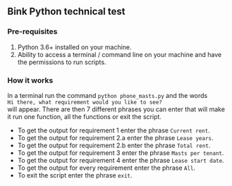 ## Bink Python technical test

### Pre-requisites
1. Python 3.6+ installed on your machine.
2. Ability to access a terminal / command line on your machine and have the permissions to run scripts.

### How it works
In a terminal run the command `python phone_masts.py` and the words  
`Hi there, what requirement would you like to see? `  
will appear. There are then 7 different phrases you can enter that will make it run one function, all the functions or exit the script.

* To get the output for requirement 1 enter the phrase `Current rent`.
* To get the output for requirement 2.a enter the phrase `Lease years`.
* To get the output for requirement 2.b enter the phrase `Total rent`.
* To get the output for requirement 3 enter the phrase `Masts per tenant`.
* To get the output for requirement 4 enter the phrase `Lease start date`.
* To get the output for every requirement enter the phrase `All`.
* To exit the script enter the phrase `exit`.
